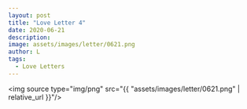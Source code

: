 ```yaml
---
layout: post
title: "Love Letter 4"
date: 2020-06-21
description:
image: assets/images/letter/0621.png
author: L
tags:
  - Love Letters
---
```



<img source type="img/png" src="{{ "assets/images/letter/0621.png" | relative_url }}"/>
